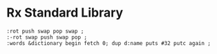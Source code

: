 # Rx Standard Library

````
:rot push swap pop swap ;
:-rot swap push swap pop ;
:words &dictionary begin fetch 0; dup d:name puts #32 putc again ;
````
